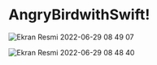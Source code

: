 # AngryBirdwithSwift!
![Ekran Resmi 2022-06-29 08 49 07](https://user-images.githubusercontent.com/45233307/176361402-48452e27-05a4-42f7-83f7-99b2cbe91db6.png)

![Ekran Resmi 2022-06-29 08 48 40](https://user-images.githubusercontent.com/45233307/176361480-036bcb46-9d6c-498d-874d-0be22ff98de6.png)
